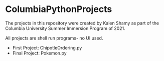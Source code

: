 # ColumbiaPythonProjects

The projects in this repository were created by Kalen Shamy as part of the Columbia University Summer Immersion Program of 2021.

All projects are shell run programs- no UI used.

- First Project: ChipotleOrdering.py
- Final Project: Pokemon.py
